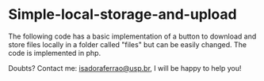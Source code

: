 # Simple-local-storage-and-upload
The following code has a basic implementation of a button to download and store files locally in a folder called "files" but can be easily changed. The code is implemented in php.

Doubts? Contact me: isadoraferrao@usp.br, I will be happy to help you!
